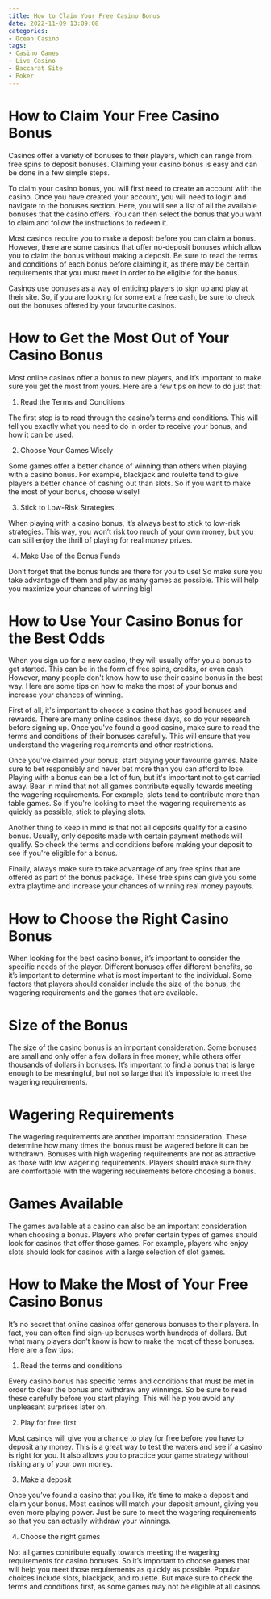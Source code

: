```yaml
---
title: How to Claim Your Free Casino Bonus
date: 2022-11-09 13:09:08
categories:
- Ocean Casino
tags:
- Casino Games
- Live Casino
- Baccarat Site
- Poker
---
```



#  How to Claim Your Free Casino Bonus

Casinos offer a variety of bonuses to their players, which can range from free spins to deposit bonuses. Claiming your casino bonus is easy and can be done in a few simple steps.

To claim your casino bonus, you will first need to create an account with the casino. Once you have created your account, you will need to login and navigate to the bonuses section. Here, you will see a list of all the available bonuses that the casino offers. You can then select the bonus that you want to claim and follow the instructions to redeem it.

Most casinos require you to make a deposit before you can claim a bonus. However, there are some casinos that offer no-deposit bonuses which allow you to claim the bonus without making a deposit. Be sure to read the terms and conditions of each bonus before claiming it, as there may be certain requirements that you must meet in order to be eligible for the bonus.

Casinos use bonuses as a way of enticing players to sign up and play at their site. So, if you are looking for some extra free cash, be sure to check out the bonuses offered by your favourite casinos.

#  How to Get the Most Out of Your Casino Bonus

Most online casinos offer a bonus to new players, and it’s important to make sure you get the most from yours. Here are a few tips on how to do just that:

1. Read the Terms and Conditions

The first step is to read through the casino’s terms and conditions. This will tell you exactly what you need to do in order to receive your bonus, and how it can be used.

2. Choose Your Games Wisely

Some games offer a better chance of winning than others when playing with a casino bonus. For example, blackjack and roulette tend to give players a better chance of cashing out than slots. So if you want to make the most of your bonus, choose wisely!

3. Stick to Low-Risk Strategies

When playing with a casino bonus, it’s always best to stick to low-risk strategies. This way, you won’t risk too much of your own money, but you can still enjoy the thrill of playing for real money prizes.

4. Make Use of the Bonus Funds

Don’t forget that the bonus funds are there for you to use! So make sure you take advantage of them and play as many games as possible. This will help you maximize your chances of winning big!

#  How to Use Your Casino Bonus for the Best Odds

When you sign up for a new casino, they will usually offer you a bonus to get started. This can be in the form of free spins, credits, or even cash. However, many people don't know how to use their casino bonus in the best way. Here are some tips on how to make the most of your bonus and increase your chances of winning.

First of all, it's important to choose a casino that has good bonuses and rewards. There are many online casinos these days, so do your research before signing up. Once you've found a good casino, make sure to read the terms and conditions of their bonuses carefully. This will ensure that you understand the wagering requirements and other restrictions.

Once you've claimed your bonus, start playing your favourite games. Make sure to bet responsibly and never bet more than you can afford to lose. Playing with a bonus can be a lot of fun, but it's important not to get carried away. Bear in mind that not all games contribute equally towards meeting the wagering requirements. For example, slots tend to contribute more than table games. So if you're looking to meet the wagering requirements as quickly as possible, stick to playing slots.

Another thing to keep in mind is that not all deposits qualify for a casino bonus. Usually, only deposits made with certain payment methods will qualify. So check the terms and conditions before making your deposit to see if you're eligible for a bonus.

Finally, always make sure to take advantage of any free spins that are offered as part of the bonus package. These free spins can give you some extra playtime and increase your chances of winning real money payouts.

#  How to Choose the Right Casino Bonus

When looking for the best casino bonus, it’s important to consider the specific needs of the player. Different bonuses offer different benefits, so it’s important to determine what is most important to the individual. Some factors that players should consider include the size of the bonus, the wagering requirements and the games that are available.

# Size of the Bonus

The size of the casino bonus is an important consideration. Some bonuses are small and only offer a few dollars in free money, while others offer thousands of dollars in bonuses. It’s important to find a bonus that is large enough to be meaningful, but not so large that it’s impossible to meet the wagering requirements.

# Wagering Requirements

The wagering requirements are another important consideration. These determine how many times the bonus must be wagered before it can be withdrawn. Bonuses with high wagering requirements are not as attractive as those with low wagering requirements. Players should make sure they are comfortable with the wagering requirements before choosing a bonus.

# Games Available

The games available at a casino can also be an important consideration when choosing a bonus. Players who prefer certain types of games should look for casinos that offer those games. For example, players who enjoy slots should look for casinos with a large selection of slot games.

#  How to Make the Most of Your Free Casino Bonus

It’s no secret that online casinos offer generous bonuses to their players. In fact, you can often find sign-up bonuses worth hundreds of dollars. But what many players don’t know is how to make the most of these bonuses. Here are a few tips:

1. Read the terms and conditions

Every casino bonus has specific terms and conditions that must be met in order to clear the bonus and withdraw any winnings. So be sure to read these carefully before you start playing. This will help you avoid any unpleasant surprises later on.

2. Play for free first

Most casinos will give you a chance to play for free before you have to deposit any money. This is a great way to test the waters and see if a casino is right for you. It also allows you to practice your game strategy without risking any of your own money.

3. Make a deposit

Once you’ve found a casino that you like, it’s time to make a deposit and claim your bonus. Most casinos will match your deposit amount, giving you even more playing power. Just be sure to meet the wagering requirements so that you can actually withdraw your winnings.

4. Choose the right games

Not all games contribute equally towards meeting the wagering requirements for casino bonuses. So it’s important to choose games that will help you meet those requirements as quickly as possible. Popular choices include slots, blackjack, and roulette. But make sure to check the terms and conditions first, as some games may not be eligible at all casinos.